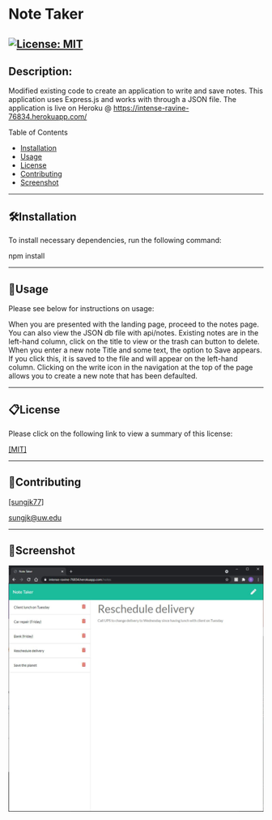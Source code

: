 # Note Taker
[![License: MIT](https://img.shields.io/badge/License-MIT-yellow.svg)](https://opensource.org/licenses/MIT)
------------
## Description:
Modified existing code to create an application to write and save notes.  This application uses Express.js and works with through a JSON file.  The application is live on Heroku @ https://intense-ravine-76834.herokuapp.com/

Table of Contents

- [Installation](##🛠️Installation)
- [Usage](##📐Usage)
- [License](##📋License)
- [Contributing](##📝Contributing)
- [Screenshot](##📸Screenshot)


------------
## 🛠️Installation
To install necessary dependencies, run the following command:

npm install

------------
## 📐Usage
Please see below for instructions on usage:

When you are presented with the landing page, proceed to the notes page.  You can also view the JSON db file with api/notes.  Existing notes are in the left-hand column, click on the title to view or the trash can button to delete. When you enter a new note Title and some text, the option to Save appears.  If you click this, it is saved to the file and will appear on the left-hand column.  Clicking on the write icon in the navigation at the top of the page allows you to create a new note that has been defaulted.

------------
## 📋License
Please click on the following link to view a summary of this license:

[ [MIT] ](https://opensource.org/licenses/MIT)

------------
## 📝Contributing

[ [sungjk77] ](https://github.com/sungjk77)


sungjk@uw.edu

------------
## 📸Screenshot
![alt text](https://github.com/sungjk77/hw11-Note-Taker/blob/master/Assets/screenshot.JPG)


